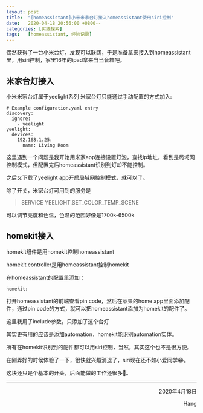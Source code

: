 ```yaml
---
layout: post
title:  "[homeassistant]小米米家台灯接入homeassistant使用siri控制"
date:   2020-04-18 20:56:00 +0800--
categories: [实践探索]
tags:   [homeassistant, 经验记录]
---
```


偶然获得了一台小米台灯，发现可以联网，于是准备拿来接入到homeassistant里，用siri控制，家里16年的ipad拿来当当音箱吧。

## 米家台灯接入

小米米家台灯属于yeelight系列
米家台灯只能通过手动配置的方式加入:

```
# Example configuration.yaml entry
discovery:
  ignore:
    - yeelight
yeelight:
  devices:
    192.168.1.25:
      name: Living Room
```

这里遇到一个问题是我开始用米家app连接设置灯泡，查找ip地址，看到是局域网控制模式，但配置完后homeassistant识别到灯却不能控制。

之后又下载了yeelight app开启局域网控制模式，就可以了。
 
除了开关，米家台灯可用到的服务是


> SERVICE YEELIGHT.SET_COLOR_TEMP_SCENE

可以调节亮度和色温，色温的范围好像是1700k-6500k

## homekit接入

homekit组件是用homekit控制homeassistant

homekit controller是用homeassistant控制homekit

在homeassistant的配置里添加：

```
homekit:
```

打开homeassistant的前端查看pin code，然后在苹果的home app里面添加配件，通过pin code的方式，就可以把homeassistant添加为homekit的配件了。

这里我用了include参数，只添加了这个台灯

其实更有用的应该是添加automation，homekit能识别automation实体。

所有在homekit识别到的配件都可以用siri控制，当然，其实这个也不是很方便。

在刚弄好的时候体验了一下，很快就兴趣消退了，siri现在还不如小爱同学&#128514;。

这块还只是个基本的开头，后面能做的工作还很多&#128170;。
___




<p align = "right">2020年4月18日</p>
<p align = "right">Hang</p>

